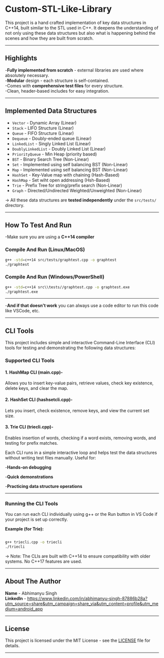 # Custom-STL-Like-Library

This project is a hand crafted implementation of key data structures in C++14, built similar to the STL used in C++.
It deepens the understanding of not only using these data structures but also what is happening behind the scenes and how they are built from scratch.

---

## Highlights

-**Fully implemented from scratch** - external libraries are used where absolutely necessary.<br>
-**Modular** design - each structure is self-contained. <br>
-Comes with **comprehensive test files** for every structure. <br>
-Clean, header-based includes for easy integration. <br>

---

## Implemented Data Structures

- `Vector` - Dynamic Array (Linear)
- `Stack` - LIFO Structure (Linear)
- `Queue` - FIFO Structure (Linear)
- `Dequeue` - Doubly-ended queue (Linear)
- `LinkedList` - Singly Linked List (Linear)
- `DoublyLinkedList` - Doubly Linked List (Linear)
- `PriorityQueue` - Min Heap (priority based)
- `BST` - Binary Search Tree (Non-Linear)
- `Set` - Implemented using self balancing BST (Non-Linear)
- `Map` - Implemented using self balancing BST (Non-Linear)
- `HashSet` - Key-Value map with chaining (Hash-Based)
- `HashMap` - Set wiht open addressing (Hsh-Based)
- `Trie` - Prefix Tree for string/prefix search (Non-Linear)
- `Graph` - Directed/Undirected Weighted/Unweighted (Non-Linear)

-> All these data structures are **tested independently** under the `src/tests/` directory.

---

## How To Test And Run

-Make sure you are using a **C++14 compiler**

### Compile And Run (Linux/MacOS)

```bash
g++ -std=c++14 src/tests/graphtest.cpp -o graphtest
./graphtest

```

### Compile And Run (Windows/PowerShell)

```bash
g++ -std=c++14 src\\tests//graphtest.cpp -o graphtest.exe
./graphtest.exe

```

---

-**And if that doesn't work** you can always use a code editor to run this code like VSCode, etc.

---

## CLI Tools

This project includes simple and interactive Command-Line Interface (CLI) tools for testing and demonstrating the following data structures:


### Supported CLI Tools


#### 1. HashMap CLI (main.cpp)-

Allows you to insert key-value pairs, retrieve values, check key existence, delete keys, and clear the map.

#### 2. HashSet CLI (hashsetcli.cpp)-

Lets you insert, check existence, remove keys, and view the current set size.

#### 3. Trie CLI (triecli.cpp)-

Enables insertion of words, checking if a word exists, removing words, and testing for prefix matches.



Each CLI runs in a simple interactive loop and helps test the data structures without writing test files manually. Useful for:

-**Hands-on debugging**

-**Quick demonstrations**

-**Practicing data structure operations**

---

### Running the CLI Tools

You can run each CLI individually using g++ or the Run button in VS Code if your project is set up correctly.

**Example (for Trie):**

```bash

g++ triecli.cpp -o triecli
./triecli

```

-> Note: The CLIs are built with C++14 to ensure compatibility with older systems. No C++17 features are used.


---

## About The Author

**Name** - Abhimanyu Singh <br>
**LinkedIn** - https://www.linkedin.com/in/abhimanyu-singh-87886b28a?utm_source=share&utm_campaign=share_via&utm_content=profile&utm_medium=android_app

---

## License

This project is licensed under the MIT License - see the [LICENSE](./LICENSE.txt) file for details.

---